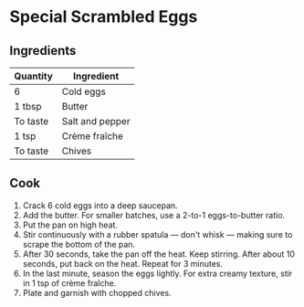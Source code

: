 # Special Scrambled Eggs

## Ingredients
| Quantity | Ingredient |
| --- | --- |
| 6 | Cold eggs |
| 1 tbsp | Butter |
| To taste | Salt and pepper |
| 1 tsp | Crème fraîche |
| To taste | Chives |

## Cook
1. Crack 6 cold eggs into a deep saucepan.
2. Add the butter. For smaller batches, use a 2-to-1 eggs-to-butter ratio.
3. Put the pan on high heat.
4. Stir continuously with a rubber spatula — don't whisk — making sure to scrape the bottom of the pan.
5. After 30 seconds, take the pan off the heat. Keep stirring. After about 10 seconds, put back on the heat. Repeat for 3 minutes.
6. In the last minute, season the eggs lightly. For extra creamy texture, stir in 1 tsp of crème fraîche.
7. Plate and garnish with chopped chives.
